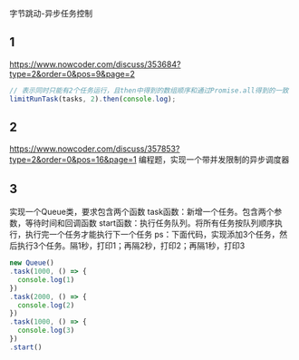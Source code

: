 字节跳动-异步任务控制

## 1
https://www.nowcoder.com/discuss/353684?type=2&order=0&pos=9&page=2

```js
// 表示同时只能有2个任务运行，且then中得到的数组顺序和通过Promise.all得到的一致
limitRunTask(tasks, 2).then(console.log);
```

## 2
https://www.nowcoder.com/discuss/357853?type=2&order=0&pos=16&page=1
编程题，实现一个带并发限制的异步调度器

## 3
实现一个Queue类，要求包含两个函数
task函数：新增一个任务。包含两个参数，等待时间和回调函数
start函数：执行任务队列。将所有任务按队列顺序执行，执行完一个任务才能执行下一个任务
ps：下面代码，实现添加3个任务，然后执行3个任务。隔1秒，打印1；再隔2秒，打印2；再隔1秒，打印3

```js
new Queue()
.task(1000, () => {
  console.log(1)
})
.task(2000, () => {
  console.log(2)
})
.task(1000, () => {
  console.log(3)
})
.start()
```